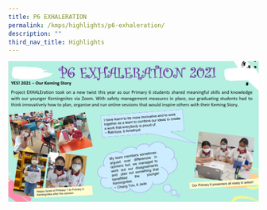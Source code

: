 ```yaml
---
title: P6 EXHALERATION
permalink: /kmps/highlights/p6-exhaleration/
description: ""
third_nav_title: Highlights
---
```

<img src="/images/p6e.jpg">